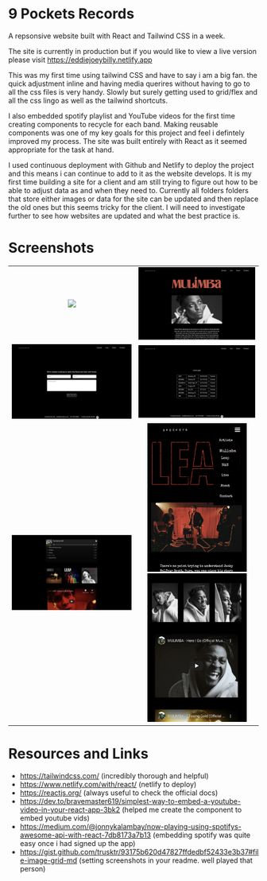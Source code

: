 # 9 Pockets Records

A repsonsive website built with React and Tailwind CSS in a week.

The site is currently in production but if you would like to view a live version please visit https://eddiejoeybilly.netlify.app

This was my first time using tailwind CSS and have to say i am a big fan. the quick adjustment inline and having  media querires without having to go to all the css files is very handy. Slowly but surely getting used to grid/flex and all the css lingo as well as the tailwind shortcuts.

I also embedded spotify playlist and YouTube videos for the first time creating components to recycle for each band. Making reusable components was one of my key goals for this project and feel i defintely improved my process. The site was built entirely with React as it seemed appropriate for the task at hand.

I used continuous deployment with Github and Netlify to deploy the project and this means i can continue to add to it as the website develops.  It is my first time building a site for a client and am still trying to figure out how to be able to adjust data as and when they need to. Currently all folders folders that store either images or data for the site can be updated and then replace the old ones but this seems tricky for the client. I will need to investigate further to see how websites are updated and what the best practice is.

# Screenshots
| | |
|:-------------------------:|:-------------------------:|
  <img src="./public/images/screenshots/Screenshot 2022-04-19 at 18.37.41.png" width="400px"/> | <img src="./public/images/screenshots/Screenshot 2022-04-19 at 18.38.00.png" width="400px"/> |
  |<img src="./public/images/screenshots/Screenshot 2022-04-19 at 18.38.03.png" width="400px"/> | <img src="./public/images/screenshots/Screenshot 2022-04-19 at 18.38.11.png" width="400px"/> |
  |<img src="./public/images/screenshots/Screenshot 2022-04-19 at 18.38.24.png" width="400px"/> | <img src="./public/images/screenshots/Screenshot 2022-04-19 at 19.24.31.png" width="200px"/><img src="./public/images/screenshots/Screenshot 2022-04-19 at 19.27.30.png" width="200px"/>|

  # Resources and Links

  - https://tailwindcss.com/ (incredibly thorough and helpful)
  - https://www.netlify.com/with/react/ (netlify to deploy)
  - https://reactjs.org/ (always useful to check the official docs)
  - https://dev.to/bravemaster619/simplest-way-to-embed-a-youtube-video-in-your-react-app-3bk2 (helped me create the component to embed youtube vids)
  - https://medium.com/@jonnykalambay/now-playing-using-spotifys-awesome-api-with-react-7db8173a7b13 (embedding spotify was quite easy once i had signed up the app)
  - https://gist.github.com/trusktr/93175b620d47827ffdedbf52433e3b37#file-image-grid-md (setting screenshots in your readme. well played that person)

  